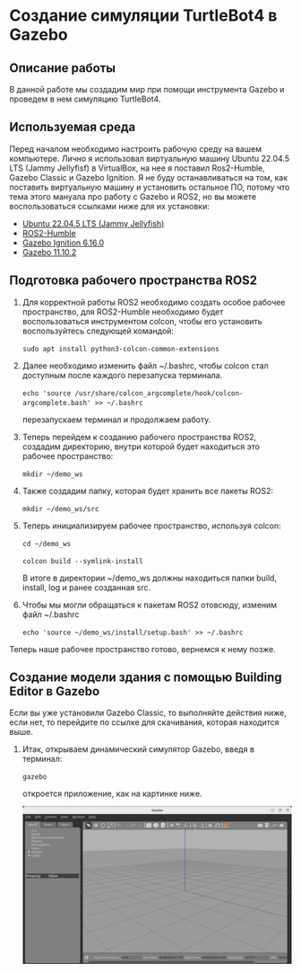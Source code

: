 # Создание симуляции TurtleBot4 в Gazebo

## Описание работы

В данной работе мы создадим мир при помощи инструмента Gazebo и проведем в нем симуляцию TurtleBot4.

## Используемая среда

Перед началом необходимо настроить рабочую среду на вашем компьютере. Лично я использовал виртуальную машину Ubuntu 22.04.5 LTS (Jammy Jellyfisf) в VirtualBox, 
на нее я поставил Ros2-Humble, Gazebo Classic и Gazebo Ignition. Я не буду останавливаться на том, как поставить виртуальную машину и установить остальное ПО, 
потому что тема этого мануала про работу с Gazebo и ROS2, но вы можете воспользоваться ссылками ниже для их установки:

* [Ubuntu 22.04.5 LTS (Jammy Jellyfish)](https://releases.ubuntu.com/jammy/)
* [ROS2-Humble](https://docs.ros.org/en/humble/Installation/Ubuntu-Install-Debs.html)
* [Gazebo Ignition 6.16.0](https://gazebosim.org/api/gazebo/6/install.html)
* [Gazebo 11.10.2](https://classic.gazebosim.org/download)

## Подготовка рабочего пространства ROS2

1. Для корректной работы ROS2 необходимо создать особое рабочее пространство, для ROS2-Humble необходимо будет воспользоваться инструментом colcon,
   чтобы его установить воспользуйтесь следующей командой:
   
   `sudo apt install python3-colcon-common-extensions`

2. Далее необходимо изменить файл ~/.bashrc, чтобы colcon стал доступным после каждого перезапуска терминала.

   `echo 'source /usr/share/colcon_argcomplete/hook/colcon-argcomplete.bash' >> ~/.bashrc`

   перезапускаем терминал и продолжаем работу.

4. Теперь перейдем к созданию рабочего пространства ROS2, создадим директорию, внутри которой будет находиться это рабочее пространство:
   
   `mkdir ~/demo_ws`

5. Также создадим папку, которая будет хранить все пакеты ROS2:

   `mkdir ~/demo_ws/src`

6. Теперь инициализируем рабочее пространство, используя colcon:

   `cd ~/demo_ws`
   
   `colcon build --symlink-install`

   В итоге в директории ~/demo_ws должны находиться папки build, install, log и ранее созданная src.

7. Чтобы мы могли обращаться к пакетам ROS2 отовсюду, изменим файл ~/.bashrc

   `echo 'source ~/demo_ws/install/setup.bash' >> ~/.bashrc`

Теперь наше рабочее пространство готово, вернемся к нему позже.

## Создание модели здания с помощью Building Editor в Gazebo

Если вы уже установили Gazebo Classic, то выполняйте действия ниже, если нет, то перейдите по ссылке для скачивания, которая находится выше.

1. Итак, открываем динамический симулятор Gazebo, введя в терминал:

   `gazebo`

   откроется приложение, как на картинке ниже.
   
   ![Gazebo Classic](./images/1.png)
   
   
